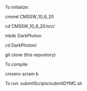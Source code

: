 To initialize:

cmsrel CMSSW_10_6_20

cd CMSSW_10_6_20/src/

mkdir DarkPhoton

cd DarkPhoton/

git clone (this repository)


To compile:

cmsenv
scram b

To run:
submitScripts/submitDYMC.sh

